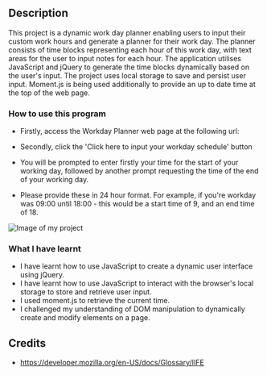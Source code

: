 
## Description 
This project is a dynamic work day planner enabling users to input their custom work hours and generate a planner for their work day. The planner consists of time blocks representing each hour of this work day, with text areas for the user to input notes for each hour. The application utilises JavaScript and jQuery to generate the time blocks dynamically based on the user's input. The project uses local storage to save and persist user input. Moment.js is being used additionally to provide an up to date time at the top of the web page. 

### How to use this program 

* Firstly, access the Workday Planner web page at the following url: 

* Secondly, click the 'Click here to input your workday schedule' button 

* You will be prompted to enter firstly your time for the start of your working day, followed by another prompt requesting the time of the end of your working day. 

* Please provide these in 24 hour format. For example, if you're workday was 09:00 until 18:00 - this would be a start time of 9, and an end time of 18. 

![Image of my project ]()


### What I have learnt 

* I have learnt how to use JavaScript to create a dynamic user interface using jQuery. 
* I have learnt how to use JavaScript to interact with the browser's local storage to store and retrieve user input. 
* I used moment.js to retrieve the current time. 
* I challenged my understanding of DOM manipulation to dynamically create and modify elements on a page. 

## Credits 

* https://developer.mozilla.org/en-US/docs/Glossary/IIFE



